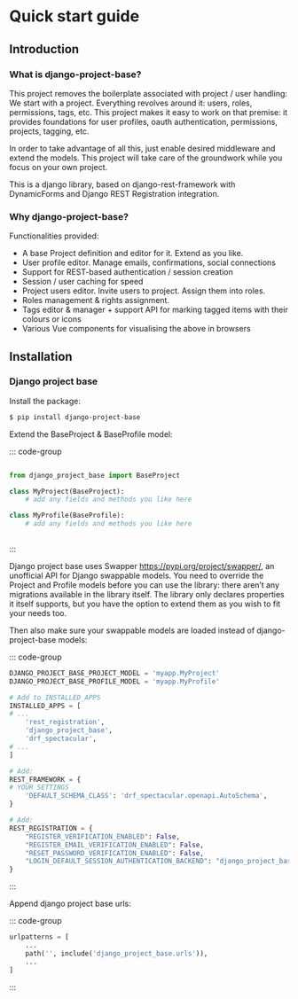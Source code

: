 # Quick start guide

## Introduction

### What is django-project-base?

This project removes the boilerplate associated with project / user handling: We start with a project. Everything
revolves around it: users, roles, permissions, tags, etc. This project makes it easy to work on that premise: it
provides foundations for user profiles, oauth authentication, permissions, projects, tagging, etc.

In order to take advantage of all this, just enable desired middleware and extend the models. This project will take
care of the groundwork while you focus on your own project.

This is a django library, based on django-rest-framework with DynamicForms and Django REST Registration integration.

### Why django-project-base?

Functionalities provided:

- A base Project definition and editor for it. Extend as you like.
- User profile editor. Manage emails, confirmations, social connections
- Support for REST-based authentication / session creation
- Session / user caching for speed
- Project users editor. Invite users to project. Assign them into roles.
- Roles management & rights assignment.
- Tags editor & manager + support API for marking tagged items with their colours or icons
- Various Vue components for visualising the above in browsers

## Installation

### Django project base

Install the package:

```bash
$ pip install django-project-base
```

Extend the BaseProject & BaseProfile model:

::: code-group

```python [myapp/models.py]

from django_project_base import BaseProject

class MyProject(BaseProject):
    # add any fields and methods you like here

class MyProfile(BaseProfile):
    # add any fields and methods you like here
    
```

:::

Django project base uses Swapper https://pypi.org/project/swapper/, an unofficial API for Django swappable models. You
need to override the Project and Profile models before you can use the library: there aren’t any migrations available in
the library itself. The library only declares properties it itself supports, but you have the option to extend them as
you wish to fit your needs too.

Then also make sure your swappable models are loaded instead of django-project-base models:

::: code-group

```python [myproject/settings.py]
DJANGO_PROJECT_BASE_PROJECT_MODEL = 'myapp.MyProject'
DJANGO_PROJECT_BASE_PROFILE_MODEL = 'myapp.MyProfile'

# Add to INSTALLED_APPS
INSTALLED_APPS = [
# ...
    'rest_registration',
    'django_project_base',
    'drf_spectacular',
# ...
]

# Add:
REST_FRAMEWORK = {
# YOUR SETTINGS
    'DEFAULT_SCHEMA_CLASS': 'drf_spectacular.openapi.AutoSchema',
}

# Add:
REST_REGISTRATION = {
    "REGISTER_VERIFICATION_ENABLED": False,
    "REGISTER_EMAIL_VERIFICATION_ENABLED": False,
    "RESET_PASSWORD_VERIFICATION_ENABLED": False,
    "LOGIN_DEFAULT_SESSION_AUTHENTICATION_BACKEND": "django_project_base.base.auth_backends.UsersCachingBackend",
}

```

:::

Append django project base urls:

::: code-group

```python [myproject/urls.py]
urlpatterns = [
    ...
    path('', include('django_project_base.urls')),
    ...
]
```

::: 